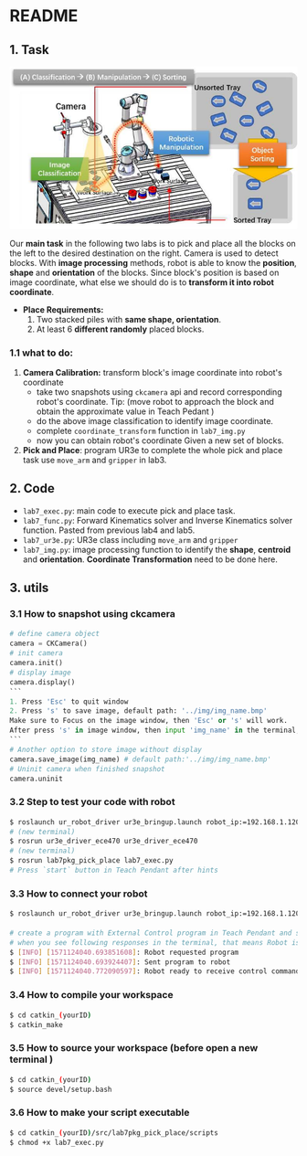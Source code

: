# README

## 1. Task

![workflow](./img/lab7_workflow.jpg)

Our **main task** in the following two labs is to pick and place all the blocks on the left to the desired destination on the right. Camera is used to detect blocks. With **image processing** methods, robot is able to know the **position**, **shape** and **orientation** of the blocks. Since block's position is based on image coordinate, what else we should do is to **transform it into robot coordinate**.

- **Place Requirements:**
  1. Two stacked piles with **same shape, orientation**.
  2. At least 6 **different randomly** placed blocks.

### 1.1 what to do:

1. **Camera Calibration:** transform block's image coordinate into robot's coordinate
   - take two snapshots using `ckcamera` api and record corresponding robot's coordinate. Tip: (move robot to approach the block and obtain the approximate value in Teach Pedant )
   - do the above image classification to identify image coordinate.
   - complete `coordinate_transform` function in `lab7_img.py` 
   - now you can obtain robot's coordinate Given a new set of blocks.
2. **Pick and Place**: program UR3e to complete the whole pick and place task use `move_arm` and `gripper` in lab3.

## 2. Code

- `lab7_exec.py`: main code to execute pick and place task.
- `lab7_func.py`: Forward Kinematics solver and Inverse Kinematics solver function. Pasted from previous lab4 and lab5.
- `lab7_ur3e.py`: UR3e class including `move_arm` and `gripper` 
- `lab7_img.py`: image processing function to identify the **shape**, **centroid** and **orientation**. **Coordinate Transformation** need to be done here. 

## 3. utils

### 3.1 How to snapshot using ckcamera

````python 
# define camera object
camera = CKCamera()
# init camera
camera.init()
# display image
camera.display()
```
1. Press 'Esc' to quit window
2. Press 's' to save image, default path: '../img/img_name.bmp'
Make sure to Focus on the image window, then 'Esc' or 's' will work.
After press 's' in image window, then input 'img_name' in the terminal, the snapshot will be store in 'img' folder.
```
# Another option to store image without display
camera.save_image(img_name) # default path:'../img/img_name.bmp'
# Uninit camera when finished snapshot
camera.uninit
````

### 3.2 Step to test your code with robot

```bash
$ roslaunch ur_robot_driver ur3e_bringup.launch robot_ip:=192.168.1.120
# (new terminal)
$ rosrun ur3e_driver_ece470 ur3e_driver_ece470
# (new terminal)
$ rosrun lab7pkg_pick_place lab7_exec.py
# Press `start` button in Teach Pendant after hints
```

### 3.3 How to connect your robot

```bash
$ roslaunch ur_robot_driver ur3e_bringup.launch robot_ip:=192.168.1.120

# create a program with External Control program in Teach Pendant and start program after launching the driver.
# when you see following responses in the terminal, that means Robot is ready!
$ [INFO] [1571124040.693851608]: Robot requested program
$ [INFO] [1571124040.693924407]: Sent program to robot
$ [INFO] [1571124040.772090597]: Robot ready to receive control commands.
```

### 3.4 How to compile your workspace

```bash
$ cd catkin_(yourID)
$ catkin_make
```

### 3.5 How to source your workspace (before open a new terminal )

```bash
$ cd catkin_(yourID)
$ source devel/setup.bash
```

### 3.6 How to make your script executable

```bash
$ cd catkin_(yourID)/src/lab7pkg_pick_place/scripts 
$ chmod +x lab7_exec.py
```
